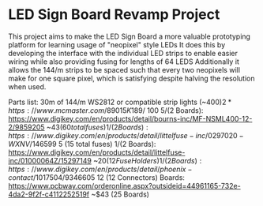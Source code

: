 # LED Sign Board Revamp Project
This project aims to make the LED Sign Board a more valuable prototyping platform for learning usage of "neopixel" style LEDs
It does this by developing the interface with the individual LED strips to enable easier wiring while also providing fusing for lengths of 64 LEDS
Additionally it allows the 144/m strips to be spaced such that every two neopixels will make for one square pixel, which is satisfying despite halving the resolution when used.

Parts list:
30m of 144/m WS2812 or compatible strip lights (~$400)
2 * https://www.mcmaster.com/89015K189/  ~$100
5/(2 Boards): https://www.digikey.com/en/products/detail/bourns-inc/MF-NSML400-12-2/9859205 ~$43 (60 total fuses)
1/(2 Boards): https://www.digikey.com/en/products/detail/littelfuse-inc/0297020-WXNV/146599 ~$5 (15 total fuses)
1/(2 Boards): https://www.digikey.com/en/products/detail/littelfuse-inc/01000064Z/15297149 ~$20 (12 Fuse Holders)
1/(2 Boards): https://www.digikey.com/en/products/detail/phoenix-contact/1017504/9346605 ~$12 (12 Connectors)
Boards: https://www.pcbway.com/orderonline.aspx?outsideid=44961165-732e-4da2-9f2f-c4112252519f ~$43 (25 Boards)
